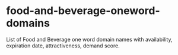 # food-and-beverage-oneword-domains
List of Food and Beverage one word domain names with availability, expiration date, attractiveness, demand score.

